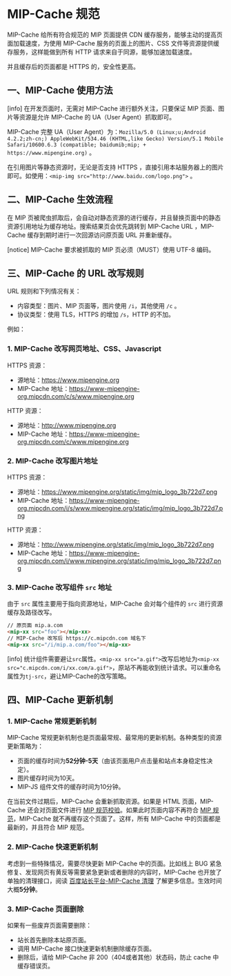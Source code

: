 # MIP-Cache 规范

MIP-Cache 给所有符合规范的 MIP 页面提供 CDN 缓存服务，能够主动的提高页面加载速度，为使用 MIP-Cache 服务的页面上的图片、CSS 文件等资源提供缓存服务，这样能做到所有 HTTP 请求来自于同源，能够加速加载速度。

并且缓存后的页面都是 HTTPS 的，安全性更高。

## 一、MIP-Cache 使用方法

[info] 在开发页面时，无需对 MIP-Cache 进行额外关注，只要保证 MIP 页面、图片等资源是允许 MIP-Cache 的 UA（User Agent）抓取即可。

MIP-Cache 完整 UA（User Agent）为：`Mozilla/5.0 (Linux;u;Android 4.2.2;zh-cn;) AppleWebKit/534.46 (KHTML,like Gecko) Version/5.1 Mobile Safari/10600.6.3 (compatible; baidumib;mip; + https://www.mipengine.org)` 。

在引用图片等静态资源时，无论是否支持 HTTPS ，直接引用本站服务器上的图片即可。如使用：`<mip-img src="http://www.baidu.com/logo.png">` 。

## 二、MIP-Cache 生效流程

在 MIP 页被爬虫抓取后，会自动对静态资源的进行缓存，并且替换页面中的静态资源引用地址为缓存地址。搜索结果页会优先跳转到 MIP-Cache URL ，MIP-Cache 缓存到期时进行一次回源访问原页面 URL 并重新缓存。

[notice] MIP-Cache 要求被抓取的 MIP 页必须（MUST）使用 UTF-8 编码。

## 三、MIP-Cache 的 URL 改写规则

URL 规则和下列情况有关：

- 内容类型：图片、MIP 页面等，图片使用 `/i`，其他使用 `/c` 。
- 协议类型：使用 TLS，HTTPS 的增加 `/s`，HTTP 的不加。

例如：

### 1. MIP-Cache 改写网页地址、CSS、Javascript

HTTPS 资源：

- 源地址：https://www.mipengine.org
- MIP-Cache 地址：https://www-mipengine-org.mipcdn.com/c/s/www.mipengine.org

HTTP 资源：

- 源地址：http://www.mipengine.org
- MIP-Cache 地址：https://www-mipengine-org.mipcdn.com/c/www.mipengine.org

### 2. MIP-Cache 改写图片地址

HTTPS 资源：

- 源地址：https://www.mipengine.org/static/img/mip_logo_3b722d7.png
- MIP-Cache 地址：https://www-mipengine-org.mipcdn.com/i/s/www.mipengine.org/static/img/mip_logo_3b722d7.png

HTTP 资源：

- 源地址：http://www.mipengine.org/static/img/mip_logo_3b722d7.png
- MIP-Cache 地址：https://www-mipengine-org.mipcdn.com/i/www.mipengine.org/static/img/mip_logo_3b722d7.png

### 3. MIP-Cache 改写组件 `src` 地址

由于 `src` 属性主要用于指向资源地址，MIP-Cache 会对每个组件的 `src` 进行资源缓存及路径改写。

``` html
// 原页面 mip.a.com
<mip-xx src="foo"></mip-xx>
// MIP-Cache 改写后 https://c.mipcdn.com 域名下
<mip-xx src="/i/mip.a.com/foo"></mip-xx>
```

[info] 统计组件需要避让`src`属性。`<mip-xx src="a.gif">`改写后地址为`<mip-xx src="c.mipcdn.com/i/xx.com/a.gif">`，原站不再能收到统计请求。可以重命名属性为`tj-src`，避让MIP-Cache的改写策略。

## 四、MIP-Cache 更新机制

### 1. MIP-Cache 常规更新机制

MIP-Cache 常规更新机制也是页面最常规、最常用的更新机制。各种类型的资源更新策略为：

- 页面的缓存时间为**52分钟-5天**（由该页面用户点击量和站点本身稳定性决定）。
- 图片缓存时间为10天。
- MIP-JS 组件文件的缓存时间为10分钟。

在当前文件过期后，MIP-Cache 会重新抓取资源。如果是 HTML 页面，MIP-Cache 还会对页面文件进行 [MIP 规范校验](https://www.mipengine.org/validator/preview)。如果此时页面内容不再符合 [MIP 规范](https://www.mipengine.org/doc/2-tech/2-validate-mip.html)，MIP-Cache 就不再缓存这个页面了。这样，所有 MIP-Cache 中的页面都是最新的，并且符合 MIP 规范。

### 2. MIP-Cache 快速更新机制

考虑到一些特殊情况，需要尽快更新 MIP-Cache 中的页面。比如线上 BUG 紧急修复、发现网页有黄反等需要紧急更新或者删除的内容时，MIP-Cache 也开放了单独的清理接口，阅读 [百度站长平台-MIP-Cache 清理](http://zhanzhang.baidu.com/mip/index) 了解更多信息。生效时间大概**5分钟**。

### 3. MIP-Cache 页面删除

如果有一些废弃页面需要删除：

- 站长首先删除本站原页面。
- 调用 MIP-Cache 接口快速更新机制删除缓存页面。
- 删除后，请给 MIP-Cache 非 200（404或者其他）状态码，防止 cache 中缓存错误页。
